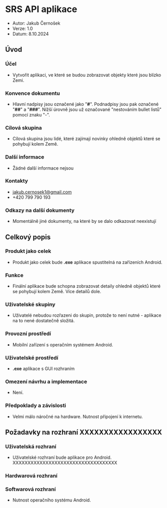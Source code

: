 # SRS API aplikace

- Autor: Jakub Černošek
- Verze: 1.0
- Datum: 8.10.2024

## Úvod
### Účel
- Vytvořit aplikaci, ve které se budou zobrazovat objekty které jsou blízko Zemi.

### Konvence dokumentu
- Hlavní nadpisy jsou označené jako "**#**". Podnadpisy jsou pak označené "**##**" a "**###**". Nížší úrovně jsou už označované "nestováním bullet listů" pomocí znaku "-".

### Cílová skupina
- Cílová skupina jsou lidé, které zajímají novinky ohledně objektů které se pohybují kolem Země.

### Další informace
- Žádné další informace nejsou

### Kontakty 
- jakub.cernosek1@gmail.com
- +420 799 790 193

### Odkazy na další dokumenty
- Momentálně jiné dokumenty, na které by se dalo odkazovat neexistují

## Celkový popis
### Produkt jako celek
- Produkt jako celek bude **.exe** aplikace spustitelná na zařízeních Android.

### Funkce
- Finální aplikace bude schopna zobrazovat detaily ohledně objektů které se pohybují kolem Země. Více detailů dole.

### Uživatelské skupiny
- Uživatelé nebudou rozřazeni do skupin, protože to není nutné - aplikace na to nené dostatečně složitá.

### Provozní prostředí
- Mobilní zařízení s operačním systémem Android.
### Uživatelské prostředí
- **.exe** aplikace s GUI rozhraním

### Omezení návrhu a implementace
- Není.

### Předpoklady a závislosti
- Velmi málo náročné na hardware. Nutnost připojení k internetu.

## Požadavky na rozhraní XXXXXXXXXXXXXXXXX
### Uživatelská rozhraní
- Uživatelské rozhraní bude aplikace pro Android. XXXXXXXXXXXXXXXXXXXXXXXXXXXXXXXXXXX

### Hardwarová rozhraní


### Softwarová rozhraní
- Nutnost operačního systému Android.
